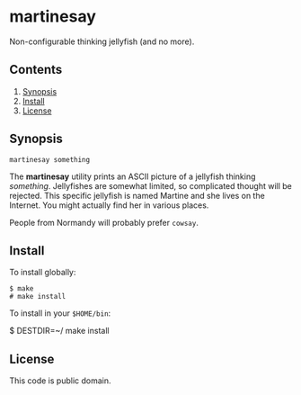# martinesay

Non-configurable thinking jellyfish (and no more).

## Contents

1. [Synopsis](#synopsis)
2. [Install](#install)
3. [License](#license)

## Synopsis

    martinesay something

The **martinesay** utility prints an ASCII picture of a jellyfish thinking _something_.
Jellyfishes are somewhat limited, so complicated thought will be rejected.
This specific jellyfish is named Martine and she lives on the Internet.
You might actually find her in various places.

People from Normandy will probably prefer `cowsay`.

## Install

To install globally:

    $ make
    # make install

To install in your `$HOME/bin`:

   $ DESTDIR=~/ make install

## License

This code is public domain.
